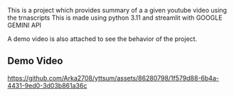 This is a project which provides summary of a a given youtube video using the trnascripts
This is made using python 3.11 and streamlit with GOOGLE GEMINI API

A demo video is also attached to see the behavior of the project.

## Demo Video


https://github.com/Arka2708/yttsum/assets/86280798/1f579d88-6b4a-4431-9ed0-3d03b861a36c

